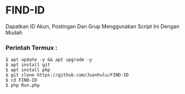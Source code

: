 # FIND-ID
Dapatkan ID Akun, Postingan Dan Grup Menggunakan Script Ini Dengan Mudah
### Perintah Termux :
    $ apt update -y && apt upgrade -y
    $ apt install git
    $ apt install php
    $ git clone https://github.com/Juanhulu/FIND-ID
    $ cd FIND-ID
    $ php Run.php

